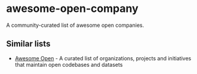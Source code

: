 # awesome-open-company

A community-curated list of awesome open companies.

## Similar lists

- [Awesome Open](https://github.com/paulhendricks/awesome-open) - A curated list of organizations, projects and initiatives that maintain open codebases and datasets
